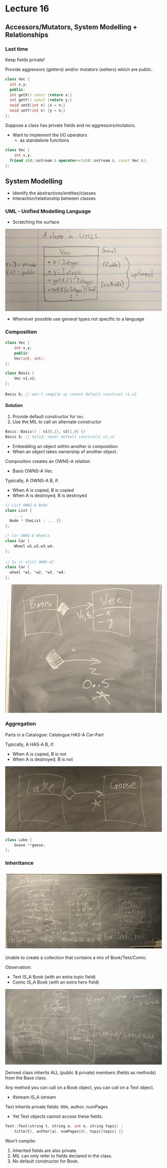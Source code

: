 # Lecture 16

## Accessors/Mutators, System Modelling + Relationships

### Last time

Keep fields private!

Provide aggressors (getters) and/or mutators (setters) which are public. 

```cpp
class Vec {
  int x,y;
  public:
  int getX() const {return x;}
  int getY() const {return y;}
  void setX(int n) {x = n;}
  void setY(int n) {y = n;}
};
```

Suppose a class has private fields and no aggressors/mutators.

- Want to implement the I/O operators
  - as standalone functions

```cpp
class Vec {
	int x,y;
  friend std::ostream & operator<<(std::ostream &, const Vec &);
};
```



## System Modelling

- Identify the abstractions/entities/classes
- Interaction/relationship between classes

### UML - Unified Modelling Language 

- Scratching the surface 

![Class_UML](./Pictures/Class_UML.jpg)

- Whenever possible use general types not specific to a language

### Composition

```cpp
class Vec {
	int x,y;
	public:
	Vec(int, int);
};
```

```cpp
class Basis {
	Vec v1,v2;
};

Basis b; // won't compile as cannot default construct v1,v2
```

#### Solution

1. Provide default constructor for `Vec`.
2. Use the MIL to call on alternate constructor

```cpp
Basis::Basis() : v1{0,1}, v2{1,0} {}
Basis b; // Valid; never default constructs v1,v2
```

- Embedding an object within another is composition.
- When an object takes ownership of another object.

Composition creates an OWNS-A relation

- Basis OWNS-A Vec

Typically, A OWNS-A B, if:

- When A is copied, B is copied
- When A is destroyed, B is destroyed

```cpp
// List OWNS-A Node
class List {
	...;
  Node * theList : ... {}
};
```

```cpp
// Car OWNS-A Wheels
class Car {
	Wheel w1,w2,w3,w4;
};

// Is it still OWNS-A?
class Car {
  wheel *w1, *w2, *w3, *w4;
};
```

![UML_2](./Pictures/UML_2.jpg)



### Aggregation

Parts in a Catalogue: Catalogue HAS-A Car-Part

Typically, A HAS-A B, if:

- When A is copied, B is not
- When A is destroyed, B is not

![UML_3](./Pictures/UML_3.jpg)

```cpp
class Lake {
	Goose **geese;
};
```



### Inheritance

### ![UML_4](./Pictures/UML_4.jpg)

Unable to create a collection that contains a mix of Book/Text/Comic.

Observation:

- Text IS_A Book (with an extra topic field)
- Comic IS_A Book (with an extra hero field)

![UML_5](./Pictures/UML_5.jpg)

Derived class inherits ALL (public & private) members (fields as methods) from the Base class. 

Any method you can call on a Book object, you can call on a Text object.

- ifstream IS_A istream

Text inherits private fields: title, author, numPages

- Yet Text objects cannot access these fields.

```cpp
Text::Text(string t, string a, int n, string topic) :
	title{t}, author{a}, numPages{n}, topic{topic} {}
```

Won't compile:

1. Inherited fields are also private.
2. MIL can only refer to fields declared in the class.
3. No default constructor for Book.